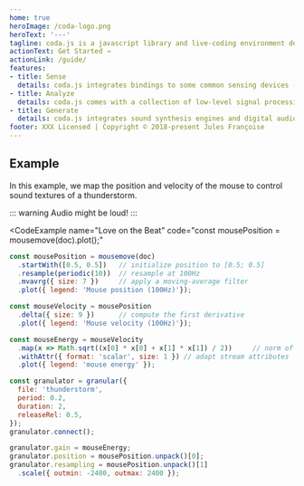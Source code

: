 ```yaml
---
home: true
heroImage: /coda-logo.png
heroText: '---'
tagline: coda.js is a javascript library and live-coding environment dedicated to the design of bodily interactions with audio and visual processing.
actionText: Get Started →
actionLink: /guide/
features:
- title: Sense
  details: coda.js integrates bindings to some common sensing devices (such as the Myo armband) and bridges with other platforms (for example, Max).
- title: Analyze
  details: coda.js comes with a collection of low-level signal processing operators, and a number of movement analysis, recognition, and interaction design tools.
- title: Generate
  details: coda.js integrates sound synthesis engines and digital audioi effects to facilitate conntinuous movement sonification.
footer: XXX Licensed | Copyright © 2018-present Jules Françoise
---
```


## Example

In this example, we map the position and velocity of the mouse to control sound textures of a thunderstorm.

::: warning
Audio might be loud!
:::

<CodeExample
  name="Love on the Beat"
  code="const mousePosition = mousemove(doc).plot();"
>

```js
const mousePosition = mousemove(doc)
  .startWith([0.5, 0.5])   // initialize position to [0.5; 0.5]
  .resample(periodic(10))  // resample at 100Hz
  .mvavrg({ size: 7 })     // apply a moving-average filter
  .plot({ legend: 'Mouse position (100Hz)'});

const mouseVelocity = mousePosition
  .delta({ size: 9 })      // compute the first derivative
  .plot({ legend: 'Mouse velocity (100Hz)'});

const mouseEnergy = mouseVelocity
  .map(x => Math.sqrt((x[0] * x[0] + x[1] * x[1]) / 2))     // norm of the velocity
  .withAttr({ format: 'scalar', size: 1 }) // adapt stream attributes
  .plot({ legend: 'mouse energy' });

const granulator = granular({
  file: 'thunderstorm',
  period: 0.2,
  duration: 2,
  releaseRel: 0.5,
});
granulator.connect();

granulator.gain = mouseEnergy;
granulator.position = mousePosition.unpack()[0];
granulator.resampling = mousePosition.unpack()[1]
  .scale({ outmin: -2400, outmax: 2400 });
```

</CodeExample>

